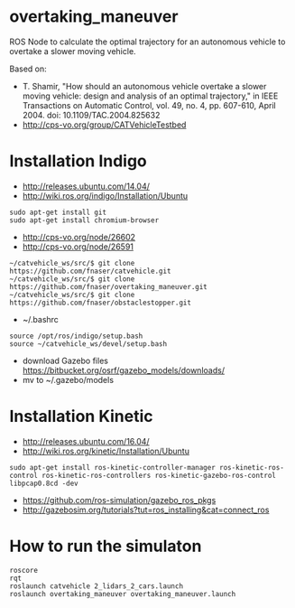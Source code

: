 # overtaking_maneuver

ROS Node to calculate the optimal trajectory for an autonomous vehicle to overtake a slower moving vehicle.

Based on:
- T. Shamir, "How should an autonomous vehicle overtake a slower moving vehicle: design and analysis of an optimal trajectory," in IEEE Transactions on Automatic Control, vol. 49, no. 4, pp. 607-610, April 2004. doi: 10.1109/TAC.2004.825632
- http://cps-vo.org/group/CATVehicleTestbed

# Installation Indigo

 - http://releases.ubuntu.com/14.04/
 - http://wiki.ros.org/indigo/Installation/Ubuntu
```
sudo apt-get install git
sudo apt-get install chromium-browser
```
 - http://cps-vo.org/node/26602
 - http://cps-vo.org/node/26591
```
~/catvehicle_ws/src/$ git clone https://github.com/fnaser/catvehicle.git
~/catvehicle_ws/src/$ git clone https://github.com/fnaser/overtaking_maneuver.git
~/catvehicle_ws/src/$ git clone https://github.com/fnaser/obstaclestopper.git
```
 - ~/.bashrc
```
source /opt/ros/indigo/setup.bash
source ~/catvehicle_ws/devel/setup.bash
```
 - download Gazebo files https://bitbucket.org/osrf/gazebo_models/downloads/
 - mv to ~/.gazebo/models

# Installation Kinetic

 - http://releases.ubuntu.com/16.04/
 - http://wiki.ros.org/kinetic/Installation/Ubuntu

```
sudo apt-get install ros-kinetic-controller-manager ros-kinetic-ros-control ros-kinetic-ros-controllers ros-kinetic-gazebo-ros-control libpcap0.8cd -dev
```
 - https://github.com/ros-simulation/gazebo_ros_pkgs
 - http://gazebosim.org/tutorials?tut=ros_installing&cat=connect_ros

# How to run the simulaton

```
roscore
rqt
roslaunch catvehicle 2_lidars_2_cars.launch
roslaunch overtaking_maneuver overtaking_maneuver.launch
```
